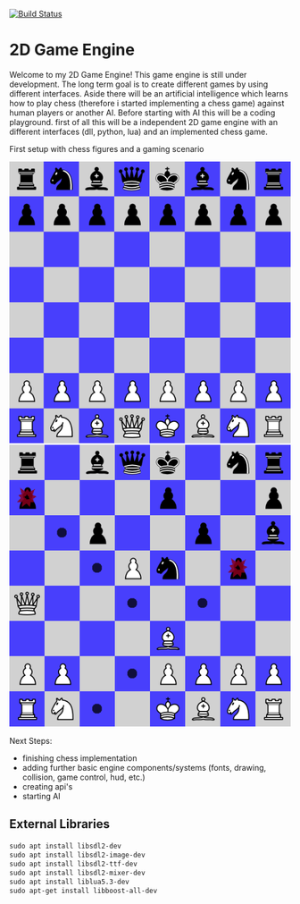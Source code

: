 [![Build Status](https://dev.azure.com/thomassedlmair/2DGameEngine/_apis/build/status/ThoSe1990.2DGameEngine?branchName=master)](https://dev.azure.com/thomassedlmair/2DGameEngine/_build/latest?definitionId=5&branchName=master)

# 2D Game Engine
  
Welcome to my 2D Game Engine! This game engine is still under development. The long term goal is to create different games by using different interfaces. Aside there will be an artificial intelligence which learns how to play chess (therefore i started implementing a chess game) against human players or another AI. Before starting with AI this will be a coding playground. first of all this will be a independent 2D game engine with an different interfaces (dll, python, lua) and an implemented chess game.
  
First setup with chess figures and a gaming scenario 

![first setup](./screenshots/default_setup.PNG)
![game running](./screenshots/chessgame.PNG)


Next Steps:
- finishing chess implementation
- adding further basic engine components/systems (fonts, drawing, collision, game control, hud, etc.)
- creating api's
- starting AI


## External Libraries

````
sudo apt install libsdl2-dev
sudo apt install libsdl2-image-dev
sudo apt install libsdl2-ttf-dev
sudo apt install libsdl2-mixer-dev
sudo apt install liblua5.3-dev
sudo apt-get install libboost-all-dev
````
